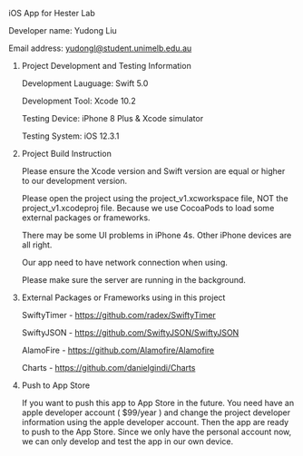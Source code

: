 iOS App for Hester Lab

Developer name: Yudong Liu

Email address: yudongl@student.unimelb.edu.au

1. Project Development and Testing Information

    Development Lauguage: Swift 5.0
    
    Development Tool: Xcode 10.2
    
    Testing Device: iPhone 8 Plus & Xcode simulator
    
    Testing System: iOS 12.3.1
    
2. Project Build Instruction

    Please ensure the Xcode version and Swift version are equal or higher to our development version.
    
    Please open the project using the project_v1.xcworkspace file, NOT the project_v1.xcodeproj file. Because we use CocoaPods to load some external packages or frameworks.
    
    There may be some UI problems in iPhone 4s. Other iPhone devices are all right.
    
    Our app need to have network connection when using.
    
    Please make sure the server are running in the background.
    
3. External Packages or Frameworks using in this project

    SwiftyTimer - https://github.com/radex/SwiftyTimer
    
    SwiftyJSON - https://github.com/SwiftyJSON/SwiftyJSON
    
    AlamoFire - https://github.com/Alamofire/Alamofire
    
    Charts - https://github.com/danielgindi/Charts
    
4. Push to App Store

    If you want to push this app to App Store in the future. You need have an apple developer account ( $99/year ) and change the project developer information using the apple developer account. Then the app are ready to push to the App Store. Since we only have the personal account now, we can only develop and test the app in our own device.
